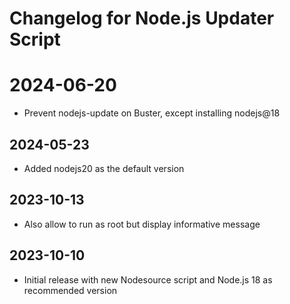 # Changelog for Node.js Updater Script

# 2024-06-20
* Prevent nodejs-update on Buster, except installing nodejs@18

## 2024-05-23
* Added nodejs20 as the default version

## 2023-10-13
* Also allow to run as root but display informative message

## 2023-10-10
* Initial release with new Nodesource script and Node.js 18 as recommended version
